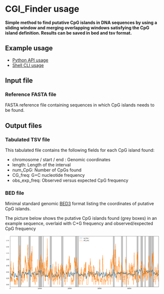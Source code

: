 # CGI_Finder usage

**Simple method to find putative CpG islands in DNA sequences by using a sliding window and merging overlapping windows satisfying the CpG island definition. Results can be saved in bed and tsv format.**

## Example usage

* [Python API usage](https://a-slide.github.io/pycoMeth/CGI_Finder/API_usage/)
* [Shell CLI usage](https://a-slide.github.io/pycoMeth/CGI_Finder/CLI_usage/)

## Input file

### Reference FASTA file

FASTA reference file containing sequences in which CpG islands needs to be found.

## Output files

### Tabulated TSV file

This tabulated file contains the following fields for each CpG island found:

* chromosome / start / end : Genomic coordinates
* length: Length of the interval
* num_CpG: Number of CpGs found
* CG_freq: G+C nucleotide frequency
* obs_exp_freq: Observed versus expected CpG frequency

### BED file

Minimal standard genomic [BED3](https://genome.ucsc.edu/FAQ/FAQformat.html#format1) format listing the coordinates of putative CpG islands.

The picture below shows the putative CpG islands found (grey boxes) in an example sequence, overlaid with C+G frequency and observed/expected CpG frequency

![Example](../pictures/CGI_Finder.png)
